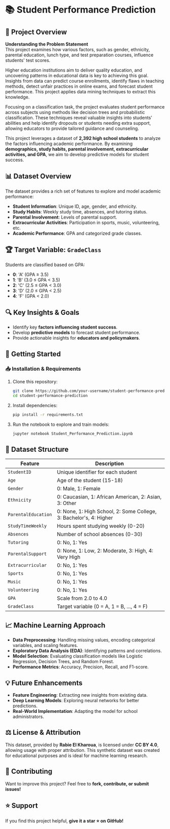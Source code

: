 # 📚 Student Performance Prediction

## 🎯 Project Overview
**Understanding the Problem Statement**  
This project examines how various factors, such as gender, ethnicity, parental education, lunch type, and test preparation courses, influence students' test scores.  

Higher education institutions aim to deliver quality education, and uncovering patterns in educational data is key to achieving this goal. Insights from data can predict course enrollments, identify flaws in teaching methods, detect unfair practices in online exams, and forecast student performance. This project applies data mining techniques to extract this knowledge.  

Focusing on a classification task, the project evaluates student performance across subjects using methods like decision trees and probabilistic classification. These techniques reveal valuable insights into students' abilities and help identify dropouts or students needing extra support, allowing educators to provide tailored guidance and counseling.


This project leverages a dataset of **2,392 high school students** to analyze the factors influencing academic performance. By examining **demographics, study habits, parental involvement, extracurricular activities, and GPA**, we aim to develop predictive models for student success.

## 📊 Dataset Overview

The dataset provides a rich set of features to explore and model academic performance:

- **Student Information**: Unique ID, age, gender, and ethnicity.
- **Study Habits**: Weekly study time, absences, and tutoring status.
- **Parental Involvement**: Levels of parental support.
- **Extracurricular Activities**: Participation in sports, music, volunteering, etc.
- **Academic Performance**: GPA and categorized grade classes.

## 🏆 Target Variable: `GradeClass`

Students are classified based on GPA:

- **0**: 'A' (GPA ≥ 3.5)
- **1**: 'B' (3.0 ≤ GPA < 3.5)
- **2**: 'C' (2.5 ≤ GPA < 3.0)
- **3**: 'D' (2.0 ≤ GPA < 2.5)
- **4**: 'F' (GPA < 2.0)

## 🔍 Key Insights & Goals

- Identify key **factors influencing student success**.
- Develop **predictive models** to forecast student performance.
- Provide actionable insights for **educators and policymakers**.

## 🚀 Getting Started

### 📥 Installation & Requirements

1. Clone this repository:
   ```sh
   git clone https://github.com/your-username/student-performance-prediction.git
   cd student-performance-prediction
   ```
2. Install dependencies:
   ```sh
   pip install -r requirements.txt
   ```
3. Run the notebook to explore and train models:
   ```sh
   jupyter notebook Student_Performance_Prediction.ipynb
   ```

## 📂 Dataset Structure

| Feature             | Description                                                        |
| ------------------- | ------------------------------------------------------------------ |
| `StudentID`         | Unique identifier for each student                                 |
| `Age`               | Age of the student (15-18)                                         |
| `Gender`            | 0: Male, 1: Female                                                 |
| `Ethnicity`         | 0: Caucasian, 1: African American, 2: Asian, 3: Other              |
| `ParentalEducation` | 0: None, 1: High School, 2: Some College, 3: Bachelor's, 4: Higher |
| `StudyTimeWeekly`   | Hours spent studying weekly (0-20)                                 |
| `Absences`          | Number of school absences (0-30)                                   |
| `Tutoring`          | 0: No, 1: Yes                                                      |
| `ParentalSupport`   | 0: None, 1: Low, 2: Moderate, 3: High, 4: Very High                |
| `Extracurricular`   | 0: No, 1: Yes                                                      |
| `Sports`            | 0: No, 1: Yes                                                      |
| `Music`             | 0: No, 1: Yes                                                      |
| `Volunteering`      | 0: No, 1: Yes                                                      |
| `GPA`               | Scale from 2.0 to 4.0                                              |
| `GradeClass`        | Target variable (0 = A, 1 = B, ..., 4 = F)                         |

## 📈 Machine Learning Approach

- **Data Preprocessing**: Handling missing values, encoding categorical variables, and scaling features.
- **Exploratory Data Analysis (EDA)**: Identifying patterns and correlations.
- **Model Selection**: Evaluating classification models like Logistic Regression, Decision Trees, and Random Forest.
- **Performance Metrics**: Accuracy, Precision, Recall, and F1-score.

## 💡 Future Enhancements

- **Feature Engineering**: Extracting new insights from existing data.
- **Deep Learning Models**: Exploring neural networks for better predictions.
- **Real-World Implementation**: Adapting the model for school administrators.

## ⚖️ License & Attribution

This dataset, provided by **Rabie El Kharoua**, is licensed under **CC BY 4.0**, allowing usage with proper attribution. This synthetic dataset was created for educational purposes and is ideal for machine learning research.

## 🤝 Contributing

Want to improve this project? Feel free to **fork, contribute, or submit issues!**

## ⭐ Support

If you find this project helpful, **give it a star ⭐ on GitHub!**



